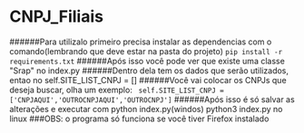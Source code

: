 ## <h1 aling="center">CNPJ_Filiais</h1>
######Para utilizalo primeiro precisa instalar as dependencias com o comando(lembrando que deve estar na pasta do projeto)
``` pip install -r requirements.txt ```
######Após isso você pode ver que existe uma classe "Srap" no index.py
######Dentro dela tem os dados que serão utilizados, entao no self.SITE_LIST_CNPJ = []
######Você vai colocar os CNPJs que deseja buscar, olha um exemplo:
``` self.SITE_LIST_CNPJ = ['CNPJAQUI','OUTROCNPJAQUI','OUTROCNPJ']```
######Após isso é só salvar as alterações e executar com python index.py(windos) python3 index.py no linux</h4>
###OBS: o programa só funciona se você tiver Firefox instalado</h2>
